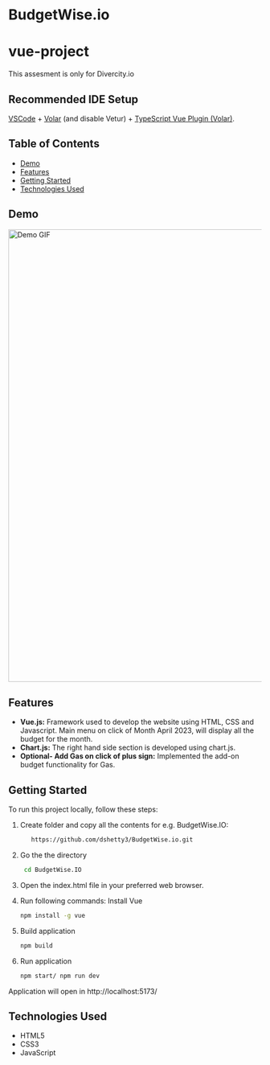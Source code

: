 # BudgetWise.io

# vue-project
This assesment is only for Divercity.io

## Recommended IDE Setup

[VSCode](https://code.visualstudio.com/) + [Volar](https://marketplace.visualstudio.com/items?itemName=Vue.volar) (and disable Vetur) + [TypeScript Vue Plugin (Volar)](https://marketplace.visualstudio.com/items?itemName=Vue.vscode-typescript-vue-plugin).

## Table of Contents
- [Demo](#demo)
- [Features](#features)
- [Getting Started](#getting-started)
- [Technologies Used](#technologies-used)


## Demo
<img src="./BudgetWise-Web.gif" alt="Demo GIF" width="900"/>

## Features
- **Vue.js:** Framework used to develop the website using HTML, CSS and Javascript. Main menu on click of Month April 2023, will display all the budget for the month.
- **Chart.js:** The right hand side section is developed using chart.js.
- **Optional- Add Gas on click of plus sign:** Implemented the add-on budget functionality for Gas.

## Getting Started
To run this project locally, follow these steps:


1. Create folder and copy all the contents for e.g. BudgetWise.IO:
   ```bash
      https://github.com/dshetty3/BudgetWise.io.git
   
2. Go the the directory
   ```bash
    cd BudgetWise.IO

3. Open the index.html file in your preferred web browser.

4. Run following commands:
   Install Vue
   ```bash
   npm install -g vue
   
5. Build application
   ```bash
   npm build

6.  Run application
    ```bash 
    npm start/ npm run dev

 Application will open in http://localhost:5173/   

## Technologies Used

- HTML5
- CSS3
- JavaScript



